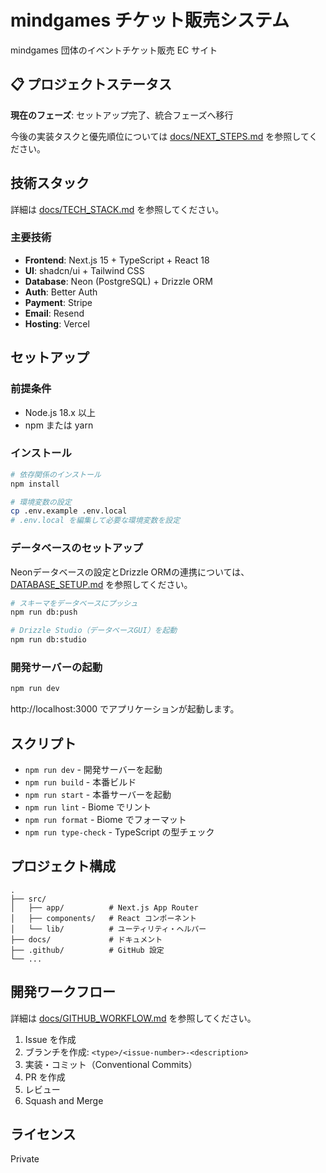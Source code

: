 # mindgames チケット販売システム

mindgames 団体のイベントチケット販売 EC サイト

## 📋 プロジェクトステータス

**現在のフェーズ**: セットアップ完了、統合フェーズへ移行

今後の実装タスクと優先順位については [docs/NEXT_STEPS.md](./docs/NEXT_STEPS.md) を参照してください。

## 技術スタック

詳細は [docs/TECH_STACK.md](./docs/TECH_STACK.md) を参照してください。

### 主要技術

- **Frontend**: Next.js 15 + TypeScript + React 18
- **UI**: shadcn/ui + Tailwind CSS
- **Database**: Neon (PostgreSQL) + Drizzle ORM
- **Auth**: Better Auth
- **Payment**: Stripe
- **Email**: Resend
- **Hosting**: Vercel

## セットアップ

### 前提条件

- Node.js 18.x 以上
- npm または yarn

### インストール

```bash
# 依存関係のインストール
npm install

# 環境変数の設定
cp .env.example .env.local
# .env.local を編集して必要な環境変数を設定
```

### データベースのセットアップ

Neonデータベースの設定とDrizzle ORMの連携については、[DATABASE_SETUP.md](./docs/DATABASE_SETUP.md) を参照してください。

```bash
# スキーマをデータベースにプッシュ
npm run db:push

# Drizzle Studio（データベースGUI）を起動
npm run db:studio
```

### 開発サーバーの起動

```bash
npm run dev
```

http://localhost:3000 でアプリケーションが起動します。

## スクリプト

- `npm run dev` - 開発サーバーを起動
- `npm run build` - 本番ビルド
- `npm run start` - 本番サーバーを起動
- `npm run lint` - Biome でリント
- `npm run format` - Biome でフォーマット
- `npm run type-check` - TypeScript の型チェック

## プロジェクト構成

```
.
├── src/
│   ├── app/          # Next.js App Router
│   ├── components/   # React コンポーネント
│   └── lib/          # ユーティリティ・ヘルパー
├── docs/             # ドキュメント
├── .github/          # GitHub 設定
└── ...
```

## 開発ワークフロー

詳細は [docs/GITHUB_WORKFLOW.md](./docs/GITHUB_WORKFLOW.md) を参照してください。

1. Issue を作成
2. ブランチを作成: `<type>/<issue-number>-<description>`
3. 実装・コミット（Conventional Commits）
4. PR を作成
5. レビュー
6. Squash and Merge

## ライセンス

Private
